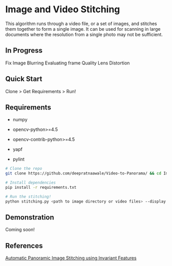 # Image and Video Stitching
This algorithm runs through a video file, or a set of images, and stitches them together to form a single image. It can be
used for scanning in large documents where the resolution from a single photo may not be sufficient. 

## In Progress
Fix Image Blurring
Evaluating frame Quality
Lens Distortion

## Quick Start
Clone > Get Requirements > Run!

## Requirements
* numpy

* opencv-python>=4.5

* opencv-contrib-python>=4.5

* yapf

* pylint

```bash
# Clone the repo
git clone https://github.com/deepratnaawale/Video-to-Panorama/ && cd ImageStitching

# Install dependencies
pip install -r requirements.txt

# Run the stitching!
python stitching.py <path to image directory or video files> --display --save
```

## Demonstration
Coming soon!

## References
[Automatic Panoramic Image Stitching using Invariant Features](https://www.cs.bath.ac.uk/brown/papers/ijcv2007.pdf)
